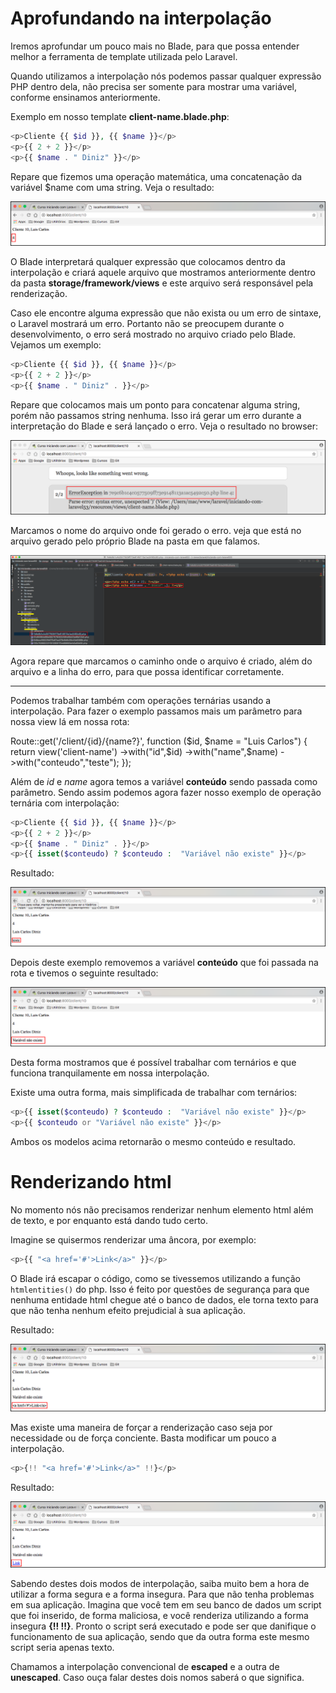 # Aprofundando na interpolação

Iremos aprofundar um pouco mais no Blade, para que possa entender melhor a ferramenta de template utilizada pelo Laravel.

Quando utilizamos a interpolação nós podemos passar qualquer expressão PHP dentro dela, não precisa ser somente para mostrar uma variável, conforme ensinamos anteriormente.

Exemplo em nosso template **client-name.blade.php**:

```php
<p>Cliente {{ $id }}, {{ $name }}</p>
<p>{{ 2 + 2 }}</p>
<p>{{ $name . " Diniz" }}</p>
```

Repare que fizemos uma operação matemática, uma concatenação da variável $name com uma string. Veja o resultado:

![blade_interpolacao](./images/blade_interpolacao_adicao.png "blade_interpolacao")

O Blade interpretará qualquer expressão que colocamos dentro da interpolação e criará aquele arquivo que mostramos anteriormente dentro da pasta **storage/framework/views** e este arquivo será responsável pela renderização.

Caso ele encontre alguma expressão que não exista ou um erro de sintaxe, o Laravel mostrará um erro. Portanto não se preocupem durante o desenvolvimento, o erro será mostrado no arquivo criado pelo Blade. Vejamos um exemplo:

```php
<p>Cliente {{ $id }}, {{ $name }}</p>
<p>{{ 2 + 2 }}</p>
<p>{{ $name . " Diniz" . }}</p>
```

Repare que colocamos mais um ponto para concatenar alguma string, porém não passamos string nenhuma. Isso irá gerar um erro durante a interpretação do Blade e será lançado o erro. Veja o resultado no browser:

![blade_sintax_error](./images/blade_sintax_error.png "blade_sintax_error")

Marcamos o nome do arquivo onde foi gerado o erro. veja que está no arquivo gerado pelo próprio Blade na pasta em que falamos.

![blade_file_error](./images/blade_file_error.png "blade_file_error")

Agora repare que marcamos o caminho onde o arquivo é criado, além do arquivo e a linha do erro, para que possa identificar corretamente.

***

Podemos trabalhar também com operações ternárias usando a interpolação. Para fazer o exemplo passamos mais um parâmetro para nossa view lá em nossa rota:

Route::get('/client/{id}/{name?}', function ($id, $name = "Luis Carlos") {
    return view('client-name')
        ->with("id",$id)
        ->with("name",$name)
        ->with("conteudo","teste");
});

Além de *id* e *name* agora temos a variável **conteúdo** sendo passada como parâmetro. Sendo assim podemos agora fazer nosso exemplo de operação ternária com interpolação:

```php
<p>Cliente {{ $id }}, {{ $name }}</p>
<p>{{ 2 + 2 }}</p>
<p>{{ $name . " Diniz" . }}</p>
<p>{{ isset($conteudo) ? $conteudo :  "Variável não existe" }}</p>
```

Resultado:

![blade_ternario_ok](./images/blade_ternario_ok.png "blade_ternario_ok")

Depois deste exemplo removemos a variável **conteúdo** que foi passada na rota e tivemos o seguinte resultado:

![blade_ternario_null](./images/blade_ternario_null.png "blade_ternario_null")

Desta forma mostramos que é possível trabalhar com ternários e que funciona tranquilamente em nossa interpolação.

Existe uma outra forma, mais simplificada de trabalhar com ternários:

```php
<p>{{ isset($conteudo) ? $conteudo :  "Variável não existe" }}</p>
<p>{{ $conteudo or "Variável não existe" }}</p>
```

Ambos os modelos acima retornarão o mesmo conteúdo e resultado.

# Renderizando html

No momento nós não precisamos renderizar nenhum elemento html além de texto, e por enquanto está dando tudo certo.

Imagine se quisermos renderizar uma âncora, por exemplo:

```php
<p>{{ "<a href='#'>Link</a>" }}</p>
```

O  Blade irá escapar o código, como se tivessemos utilizando a função `htmlentities()` do php. Isso é feito por questões de segurança para que nenhuma entidade html chegue até o banco de dados, ele torna texto para que não tenha nenhum efeito prejudicial à sua aplicação.

Resultado:

![blade_ancora](./images/blade_ancora.png "blade_ancora")

Mas existe uma maneira de forçar a renderização caso seja por necessidade ou de força conciente. Basta modificar um pouco a interpolação.

```php
<p>{!! "<a href='#'>Link</a>" !!}</p>
```

Resultado:

![blade_ancora_force](./images/blade_ancora_force.png "blade_ancora_force")

Sabendo destes dois modos de interpolação, saiba muito bem a hora de utilizar a forma segura e a forma insegura. Para que não tenha problemas em sua aplicação. Imagina que você tem em seu banco de dados um script que foi inserido, de forma maliciosa, e você renderiza utilizando a forma insegura **{!! !!}**. Pronto o script será executado e pode ser que danifique o funcionamento de sua aplicação, sendo que da outra forma este mesmo script seria apenas texto.

Chamamos a interpolação convencional de **escaped** e a outra de **unescaped**. Caso ouça falar destes dois nomos saberá o que significa.